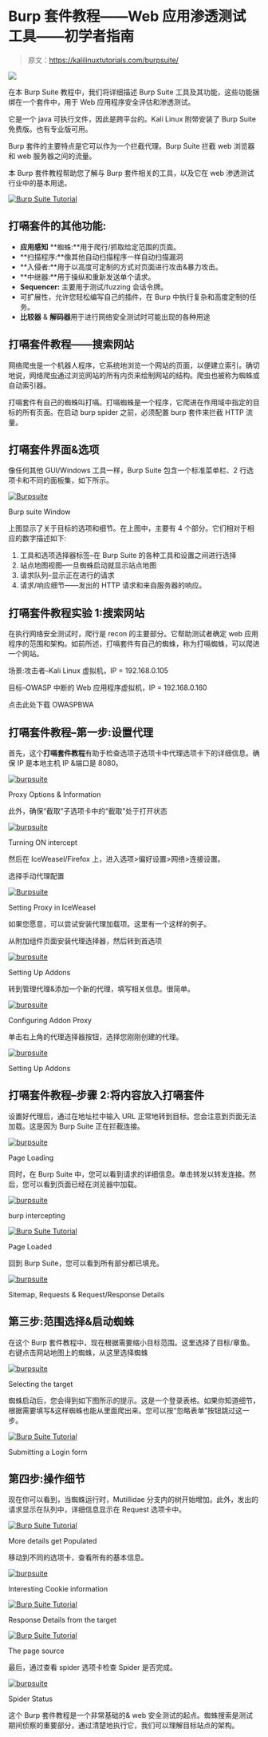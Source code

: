 # Burp 套件教程——Web 应用渗透测试工具——初学者指南

> 原文：<https://kalilinuxtutorials.com/burpsuite/>

[![](img/4f0dce20cbef2fd2e45a1cfceeaa81e0.png)](https://blogger.googleusercontent.com/img/b/R29vZ2xl/AVvXsEgdti5EhOcq36yE_PBTkvUc5oLuE6vTeauicRzHsdJA32h_AquFi5JnkgxE85HuxDU-flufRAi-YmChDGFnpWHcxxat0CYYXiVfCPciQtgUKhcc_PrgLGpWbmJy20SXUZp-leAyDZHMEWaF2wKpa05-aHSIMeX_njAn2OiBqhllQ40dTYWFR1YYu_Xa/s16000/Burp%20Suite%20Tutorial.webp)

在本 Burp Suite 教程中，我们将详细描述 Burp Suite 工具及其功能，这些功能捆绑在一个套件中，用于 Web 应用程序安全评估和渗透测试。

它是一个 java 可执行文件，因此是跨平台的。Kali Linux 附带安装了 Burp Suite 免费版。也有专业版可用。

Burp 套件的主要特点是它可以作为一个拦截代理。Burp Suite 拦截 web 浏览器和 web 服务器之间的流量。

本 Burp 套件教程帮助您了解与 Burp 套件相关的工具，以及它在 web 渗透测试行业中的基本用途。

[![Burp Suite Tutorial](img/7a92c9791d4993269e126b33d0b13404.png)](http://learn.onemonth.com/web-hacking-tools)

## **打嗝套件的其他功能:**

*   **应用感知** **蜘蛛:**用于爬行/抓取给定范围的页面。
*   **扫描程序:**像其他自动扫描程序一样自动扫描漏洞
*   **入侵者:**用于以高度可定制的方式对页面进行攻击&暴力攻击。
*   **中继器:**用于操纵和重新发送单个请求。
*   **Sequencer:** 主要用于测试/fuzzing 会话令牌。
*   可扩展性，允许您轻松编写自己的插件，在 Burp 中执行复杂和高度定制的任务。
*   **比较器** & **解码器**用于进行网络安全测试时可能出现的各种用途

## **打嗝套件教程——搜索网站**

网络爬虫是一个机器人程序，它系统地浏览一个网站的页面，以便建立索引。确切地说，网络爬虫通过浏览网站的所有内页来绘制网站的结构。爬虫也被称为蜘蛛或自动索引器。

打嗝套件有自己的蜘蛛叫打嗝。打嗝蜘蛛是一个程序，它爬进在作用域中指定的目标的所有页面。在启动 burp spider 之前，必须配置 burp 套件来拦截 HTTP 流量。

## **打嗝套件界面&选项**

像任何其他 GUI/Windows 工具一样，Burp Suite 包含一个标准菜单栏、2 行选项卡和不同的面板集，如下所示。

[![Burpsuite](img/44e79ae49282cb155e7c33ac80fe1972.png)](http://kalilinuxtutorials.com/wa/burpsuite/attachment/burp1-copy/#main)

Burp suite Window

上图显示了关于目标的选项和细节。在上图中，主要有 4 个部分。它们相对于相应的数字描述如下:

1.  工具和选项选择器标签–在 Burp Suite 的各种工具和设置之间进行选择
2.  站点地图视图–一旦蜘蛛启动就显示站点地图
3.  请求队列–显示正在进行的请求
4.  请求/响应细节——发出的 HTTP 请求和来自服务器的响应。

## **打嗝套件教程实验 1:搜索网站**

在执行网络安全测试时，爬行是 recon 的主要部分。它帮助测试者确定 web 应用程序的范围和架构。如前所述，打嗝套件有自己的蜘蛛，称为打嗝蜘蛛，可以爬进一个网站。

场景:攻击者–Kali Linux 虚拟机，IP = 192.168.0.105

目标–OWASP 中断的 Web 应用程序虚拟机，IP = 192.168.0.160

点击此处下载 OWASPBWA

## **打嗝套件教程**–**第一步:设置代理**

首先，这个**打嗝套件教程**有助于检查选项子选项卡中代理选项卡下的详细信息。确保 IP 是本地主机 IP &端口是 8080。

[![burpsuite](img/4dc67411635f8cacb2d0fbbaa11e4fb2.png)](http://kalilinuxtutorials.com/wa/burpsuite/attachment/burp4c/#main)

Proxy Options & Information

此外，确保“截取”子选项卡中的“截取”处于打开状态

[![burpsuite](img/dca1625f716e973044f94c754b2e4bb2.png)](http://kalilinuxtutorials.com/wa/burpsuite/attachment/burp4b/#main)

Turning ON intercept

然后在 IceWeasel/Firefox 上，进入选项>偏好设置>网络>连接设置。

选择手动代理配置

[![Burpsuite](img/476db4ac5a6757c79321e0fd0fffaa01.png)](http://kalilinuxtutorials.com/wa/burpsuite/attachment/burp2/#main)

Setting Proxy in IceWeasel

如果您愿意，可以尝试安装代理加载项。这里有一个这样的例子。

从附加组件页面安装代理选择器，然后转到首选项

[![burpsuite](img/955f682332b910834cc4402da26563fa.png)](http://kalilinuxtutorials.com/wa/burpsuite/attachment/burp3/#main)

Setting Up Addons

转到管理代理&添加一个新的代理，填写相关信息。很简单。

[![burpsuite](img/f8955f1fd8b904c7dbee15ad5e56b7c9.png)](http://kalilinuxtutorials.com/wa/burpsuite/attachment/burp4/#main)

Configuring Addon Proxy

单击右上角的代理选择器按钮，选择您刚刚创建的代理。

[![burpsuite](img/d26fef385f1f3539067a386908ea6346.png)](http://kalilinuxtutorials.com/wa/burpsuite/attachment/burp4a/#main)

Setting Up Addons

## **打嗝套件教程–步骤 2:将内容放入打嗝套件**

设置好代理后，通过在地址栏中输入 URL 正常地转到目标。您会注意到页面无法加载。这是因为 Burp Suite 正在拦截连接。

[![burpsuite](img/6a87c51872723f5e3662f8f6470ae215.png)](http://kalilinuxtutorials.com/wa/burpsuite/attachment/burp5/#main)

Page Loading

同时，在 Burp Suite 中，您可以看到请求的详细信息。单击转发以转发连接。然后，您可以看到页面已经在浏览器中加载。

[![burpsuite](img/1f31bfead733b8ae912e40e518e238ce.png)](http://kalilinuxtutorials.com/wa/burpsuite/attachment/burp6/#main)

burp intercepting

[![Burp Suite Tutorial](img/21d9213e7927914a3d13dfa56e8d8ffd.png)](http://kalilinuxtutorials.com/wa/burpsuite/attachment/burp7/#main)

Page Loaded

回到 Burp Suite，您可以看到所有部分都已填充。

[![burpsuite](img/d34e2ab730cd1503c660ab67852d18dc.png)](http://kalilinuxtutorials.com/wa/burpsuite/attachment/burp8/#main)

Sitemap, Requests & Request/Response Details

## **第三步:范围选择&启动蜘蛛**

在这个 Burp 套件教程中，现在根据需要缩小目标范围。这里选择了目标/章鱼。右键点击网站地图上的蜘蛛，从这里选择蜘蛛

[![burpsuite](img/a23d724cf18f67dc6fc9ab363127b7bc.png)](http://kalilinuxtutorials.com/wa/burpsuite/attachment/burp9/#main)

Selecting the target

蜘蛛启动后，您会得到如下图所示的提示。这是一个登录表格。如果你知道细节，根据需要填写&这样蜘蛛也能从里面爬出来。您可以按“忽略表单”按钮跳过这一步。

[![Burp Suite Tutorial](img/6d87d45b3a06ea3290de88250252798b.png)](http://kalilinuxtutorials.com/wa/burpsuite/attachment/burp10/#main)

Submitting a Login form

## **第四步:操作细节**

现在你可以看到，当蜘蛛运行时，Mutillidae 分支内的树开始增加。此外，发出的请求显示在队列中，详细信息显示在 Request 选项卡中。

[![Burp Suite Tutorial](img/5011e6417fc7779ba0c58d2fb0df71f1.png)](http://kalilinuxtutorials.com/wa/burpsuite/attachment/burp11/#main)

More details get Populated

移动到不同的选项卡，查看所有的基本信息。

[![burpsuite](img/a3b96e4b0bff1316ca58ec77be9054f7.png)](http://kalilinuxtutorials.com/wa/burpsuite/attachment/burp12/#main)

Interesting Cookie information

[![Burp Suite Tutorial](img/5b52afd3bf03412feecf4c103e82074a.png)](http://kalilinuxtutorials.com/wa/burpsuite/attachment/burp14/#main)

Response Details from the target

[![Burp Suite Tutorial](img/783c0cc6def1f74a0a379e18f5194e45.png)](http://kalilinuxtutorials.com/wa/burpsuite/attachment/burp15/#main)

The page source

最后，通过查看 spider 选项卡检查 Spider 是否完成。

[![burpsuite](img/a8b7c1685c61371b97d1a256f0ee34a4.png)](http://kalilinuxtutorials.com/wa/burpsuite/attachment/burp16/#main)

Spider Status

这个 Burp 套件教程是一个非常基础的& web 安全测试的起点。蜘蛛搜索是测试期间侦察的重要部分，通过清楚地执行它，我们可以理解目标站点的架构。